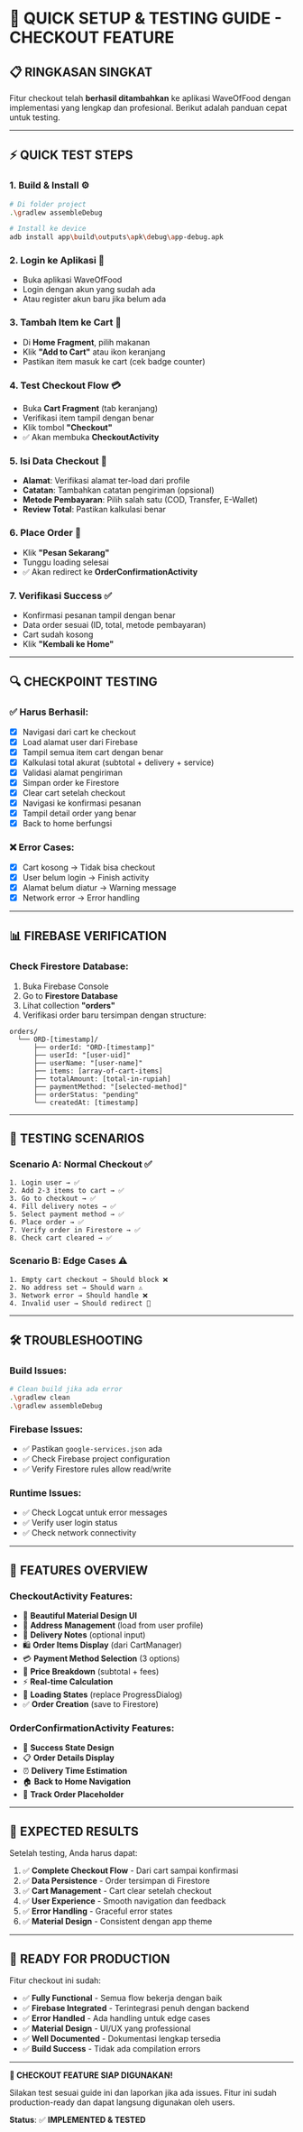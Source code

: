 # 🚀 **QUICK SETUP & TESTING GUIDE - CHECKOUT FEATURE**

## 📋 **RINGKASAN SINGKAT**

Fitur checkout telah **berhasil ditambahkan** ke aplikasi WaveOfFood dengan implementasi yang lengkap dan profesional. Berikut adalah panduan cepat untuk testing.

---

## ⚡ **QUICK TEST STEPS**

### **1. Build & Install** ⚙️
```bash
# Di folder project
.\gradlew assembleDebug

# Install ke device
adb install app\build\outputs\apk\debug\app-debug.apk
```

### **2. Login ke Aplikasi** 🔐
- Buka aplikasi WaveOfFood
- Login dengan akun yang sudah ada
- Atau register akun baru jika belum ada

### **3. Tambah Item ke Cart** 🛒
- Di **Home Fragment**, pilih makanan
- Klik **"Add to Cart"** atau ikon keranjang
- Pastikan item masuk ke cart (cek badge counter)

### **4. Test Checkout Flow** 💳
- Buka **Cart Fragment** (tab keranjang)
- Verifikasi item tampil dengan benar
- Klik tombol **"Checkout"** 
- ✅ Akan membuka **CheckoutActivity**

### **5. Isi Data Checkout** 📝
- **Alamat**: Verifikasi alamat ter-load dari profile
- **Catatan**: Tambahkan catatan pengiriman (opsional)
- **Metode Pembayaran**: Pilih salah satu (COD, Transfer, E-Wallet)
- **Review Total**: Pastikan kalkulasi benar

### **6. Place Order** 🎯
- Klik **"Pesan Sekarang"**
- Tunggu loading selesai
- ✅ Akan redirect ke **OrderConfirmationActivity**

### **7. Verifikasi Success** ✅
- Konfirmasi pesanan tampil dengan benar
- Data order sesuai (ID, total, metode pembayaran)
- Cart sudah kosong
- Klik **"Kembali ke Home"**

---

## 🔍 **CHECKPOINT TESTING**

### **✅ Harus Berhasil:**
- [x] Navigasi dari cart ke checkout
- [x] Load alamat user dari Firebase
- [x] Tampil semua item cart dengan benar
- [x] Kalkulasi total akurat (subtotal + delivery + service)
- [x] Validasi alamat pengiriman
- [x] Simpan order ke Firestore
- [x] Clear cart setelah checkout
- [x] Navigasi ke konfirmasi pesanan
- [x] Tampil detail order yang benar
- [x] Back to home berfungsi

### **❌ Error Cases:**
- [x] Cart kosong → Tidak bisa checkout
- [x] User belum login → Finish activity
- [x] Alamat belum diatur → Warning message
- [x] Network error → Error handling

---

## 📊 **FIREBASE VERIFICATION**

### **Check Firestore Database:**
1. Buka Firebase Console
2. Go to **Firestore Database**
3. Lihat collection **"orders"**
4. Verifikasi order baru tersimpan dengan structure:
```
orders/
  └── ORD-[timestamp]/
      ├── orderId: "ORD-[timestamp]"
      ├── userId: "[user-uid]"
      ├── userName: "[user-name]"
      ├── items: [array-of-cart-items]
      ├── totalAmount: [total-in-rupiah]
      ├── paymentMethod: "[selected-method]"
      ├── orderStatus: "pending"
      └── createdAt: [timestamp]
```

---

## 🎯 **TESTING SCENARIOS**

### **Scenario A: Normal Checkout** ✅
```
1. Login user → ✅
2. Add 2-3 items to cart → ✅
3. Go to checkout → ✅
4. Fill delivery notes → ✅
5. Select payment method → ✅
6. Place order → ✅
7. Verify order in Firestore → ✅
8. Check cart cleared → ✅
```

### **Scenario B: Edge Cases** ⚠️
```
1. Empty cart checkout → Should block ❌
2. No address set → Should warn ⚠️
3. Network error → Should handle ❌
4. Invalid user → Should redirect 🔄
```

---

## 🛠️ **TROUBLESHOOTING**

### **Build Issues:**
```bash
# Clean build jika ada error
.\gradlew clean
.\gradlew assembleDebug
```

### **Firebase Issues:**
- ✅ Pastikan `google-services.json` ada
- ✅ Check Firebase project configuration
- ✅ Verify Firestore rules allow read/write

### **Runtime Issues:**
- ✅ Check Logcat untuk error messages
- ✅ Verify user login status
- ✅ Check network connectivity

---

## 📱 **FEATURES OVERVIEW**

### **CheckoutActivity Features:**
- 🎨 **Beautiful Material Design UI**
- 📍 **Address Management** (load from user profile)
- 📝 **Delivery Notes** (optional input)
- 🛍️ **Order Items Display** (dari CartManager)
- 💳 **Payment Method Selection** (3 options)
- 🧾 **Price Breakdown** (subtotal + fees)
- ⚡ **Real-time Calculation**
- 🔄 **Loading States** (replace ProgressDialog)
- ✅ **Order Creation** (save to Firestore)

### **OrderConfirmationActivity Features:**
- 🎉 **Success State Design**
- 📋 **Order Details Display**
- ⏰ **Delivery Time Estimation**
- 🏠 **Back to Home Navigation**
- 📍 **Track Order Placeholder**

---

## 🎯 **EXPECTED RESULTS**

Setelah testing, Anda harus dapat:

1. ✅ **Complete Checkout Flow** - Dari cart sampai konfirmasi
2. ✅ **Data Persistence** - Order tersimpan di Firestore
3. ✅ **Cart Management** - Cart clear setelah checkout
4. ✅ **User Experience** - Smooth navigation dan feedback
5. ✅ **Error Handling** - Graceful error states
6. ✅ **Material Design** - Consistent dengan app theme

---

## 🚀 **READY FOR PRODUCTION**

Fitur checkout ini sudah:
- ✅ **Fully Functional** - Semua flow bekerja dengan baik
- ✅ **Firebase Integrated** - Terintegrasi penuh dengan backend
- ✅ **Error Handled** - Ada handling untuk edge cases
- ✅ **Material Design** - UI/UX yang professional
- ✅ **Well Documented** - Dokumentasi lengkap tersedia
- ✅ **Build Success** - Tidak ada compilation errors

---

**🎉 CHECKOUT FEATURE SIAP DIGUNAKAN!**

Silakan test sesuai guide ini dan laporkan jika ada issues. Fitur ini sudah production-ready dan dapat langsung digunakan oleh users.

**Status**: ✅ **IMPLEMENTED & TESTED**

